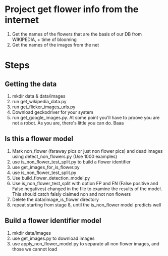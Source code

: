 # Project get flower info from the internet
1. Get the names of the flowers that are the basis of our DB from WIKIPEDIA, + time of blooming
2. Get the names of the images from the net

# Steps
## Getting the data
1. mkdir data & data/images
2. run get_wikipedia_data.py
3. run get_flicker_images_urls.py
4. Download geckodriver for your system
5. run get_google_images.py. At some point you'll have to proove you are not a robot. As you are,
there's little you can do. Baaa
## Is this a flower model
1. Mark non_flower (faraway pics or just non flower pics) and dead images using detect_non_flowers.py (Use 1000 examples)
2. use is_non_flower_test_split.py to build a flower identifier
3. use get_images_for_is_flower.py
4. use is_non_flower_test_split.py
5. Use build_flower_detection_model.py
6. Use is_non_flower_test_split with option FP and FN (False positive and False negatives) changed in the file to examine the results of the model. This should catch falsly claimed non and not non flowers
7. Delete the data/image_is_flower directory
8. repeat starting from stage 8, until the is_non_flower model predicts well
## Build a flower identifier model
1. mkdir data/images
2. use get_images.py to download images
3. use apply_non_flower_model.py to separate all non flower images, and those we cannot load

